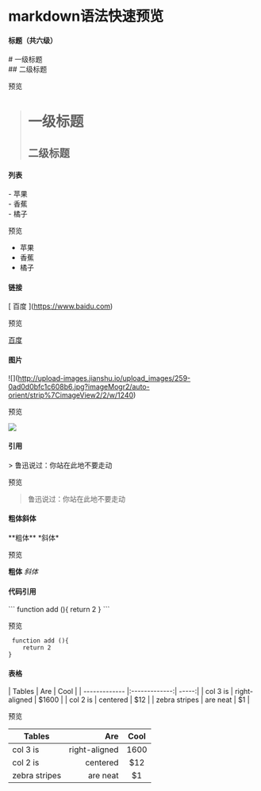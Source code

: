 ﻿# markdown语法快速预览

#### 标题（共六级）
\# 一级标题  
\#\# 二级标题

预览

> # 一级标题
> ## 二级标题

#### 列表
\- 苹果  
\- 香蕉  
\- 橘子  

预览
- 苹果  
- 香蕉  
- 橘子  

#### 链接
\[ 百度 ](https://www.baidu.com)

预览

 [ 百度 ](https://www.baidu.com)


#### 图片

\!\[](http://upload-images.jianshu.io/upload_images/259-0ad0d0bfc1c608b6.jpg?imageMogr2/auto-orient/strip%7CimageView2/2/w/1240)

预览

![](http://upload-images.jianshu.io/upload_images/259-0ad0d0bfc1c608b6.jpg?imageMogr2/auto-orient/strip%7CimageView2/2/w/1240)


#### 引用

\> 鲁迅说过：你站在此地不要走动

预览

> 鲁迅说过：你站在此地不要走动

#### 粗体斜体

\*\*粗体** \*斜体*

预览

**粗体** *斜体*

#### 代码引用

\`\`\` function add (){
	return 2
}
\`\`\`

预览

```
 function add (){
	return 2
}
```

#### 表格

\| Tables        | Are           | Cool  |
\| ------------- |:-------------:| -----:|
\| col 3 is      | right-aligned | \$1600 |
\| col 2 is      | centered      |   \$12 |
\| zebra stripes | are neat      |    \$1 |

预览

| Tables        | Are              | Cool  |
| -------------- |-----------------:| :------:|
| col 3 is      | right-aligned | 1600 |
| col 2 is      | centered       |   $12   |
| zebra stripes | are neat   |    $1 |

